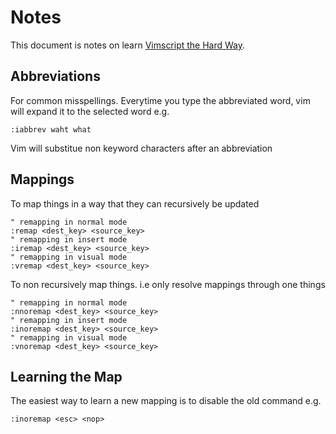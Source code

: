 # Notes
This document is notes on learn [Vimscript the Hard Way](http://learnvimscriptthehardway.stevelosh.com/).

## Abbreviations
For common misspellings. Everytime you type the abbreviated word, vim will expand it to the selected word
e.g.
~~~
:iabbrev waht what
~~~

Vim will substitue non keyword characters after an abbreviation

## Mappings
To map things in a way that they can recursively be updated
~~~
" remapping in normal mode
:remap <dest_key> <source_key>
" remapping in insert mode
:iremap <dest_key> <source_key>
" remapping in visual mode
:vremap <dest_key> <source_key>
~~~

To non recursively map things. i.e only resolve mappings through one things
~~~
" remapping in normal mode
:nnoremap <dest_key> <source_key>
" remapping in insert mode
:inoremap <dest_key> <source_key>
" remapping in visual mode
:vnoremap <dest_key> <source_key>
~~~

## Learning the Map
The easiest way to learn a new mapping is to disable the old command
e.g.
~~~
:inoremap <esc> <nop>
~~~
